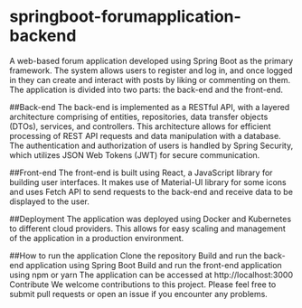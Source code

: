# springboot-forumapplication-backend

A web-based forum application developed using Spring Boot as the primary framework. The system allows users to register and log in, and once logged in they can create and interact with posts by liking or commenting on them. The application is divided into two parts: the back-end and the front-end.

##Back-end
The back-end is implemented as a RESTful API, with a layered architecture comprising of entities, repositories, data transfer objects (DTOs), services, and controllers. This architecture allows for efficient processing of REST API requests and data manipulation with a database. The authentication and authorization of users is handled by Spring Security, which utilizes JSON Web Tokens (JWT) for secure communication.

##Front-end
The front-end is built using React, a JavaScript library for building user interfaces. It makes use of Material-UI library for some icons and uses Fetch API to send requests to the back-end and receive data to be displayed to the user.

##Deployment
The application was deployed using Docker and Kubernetes to different cloud providers. This allows for easy scaling and management of the application in a production environment.

##How to run the application
Clone the repository
Build and run the back-end application using Spring Boot
Build and run the front-end application using npm or yarn
The application can be accessed at http://localhost:3000
Contribute
We welcome contributions to this project. Please feel free to submit pull requests or open an issue if you encounter any problems.
